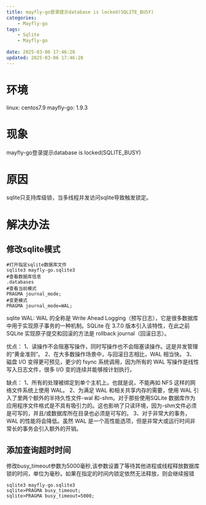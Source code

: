 ```yaml
---
title: mayfly-go登录提示database is locked(SQLITE_BUSY)
categories:
	- Mayfly-go
tags: 
	- Sqlite
	- Mayfly-go
	
date: 2025-03-06 17:46:28
updated: 2025-03-06 17:46:28
---
```

<!-- toc -->
# <span id="inline-blue">环境</span>
linux: centos7.9
mayfly-go: 1.9.3

# <span id="inline-blue">现象</span>
mayfly-go登录提示database is locked(SQLITE_BUSY)

# <span id="inline-blue">原因</span>
sqlite只支持库级锁，当多线程并发访问sqlite导致触发锁定。

# <span id="inline-blue">解决办法</span>

## <span id="inline-blue">修改sqlite模式</span>
```shell
#打开指定sqlite数据库文件
sqlite3 mayfly-go.sqlite3
#查看数据库信息
.databases
#查看当前模式
PRAGMA journal_mode;
#变更模式
PRAGMA journal_mode=WAL;
```
sqlite WAL:
WAL 的全称是 Write Ahead Logging（预写日志），它是很多数据库中用于实现原子事务的一种机制。SQLite 在 3.7.0 版本引入该特性，在此之前 SQLite 实现原子提交和回滚的方法是 rollback journal（回滚日志）。

优点：
1、读操作不会阻塞写操作，同时写操作也不会阻塞读操作。这是并发管理的“黄金准则”。
2、在大多数操作场景中，与回滚日志相比，WAL 相当快。
3、磁盘 I/O 变得更可预见，更少的 fsync 系统调用，因为所有的 WAL 写操作是线性写入日志文件，很多 I/O 变的连续并能够按计划执行。

缺点：
1、所有的处理被绑定到单个主机上。也就是说，不能再如 NFS 这样的网络文件系统上使用 WAL。
2、为满足 WAL 和相关共享内存的需要，使用 WAL 引入了里两个额外的半持久性文件-wal 和-shm。对于那些使用SQLite 数据库作为应用程序文件格式是不具有吸引力的。这也影响了只读环境，因为-shm文件必须是可写的，并且/或数据库所在目录也必须是可写的。
3、对于非常大的事务，WAL 的性能将会降低。虽然 WAL 是一个高性能选项，但是非常大或运行时间非常长的事务会引入额外的开销。


## <span id="inline-blue">添加查询超时时间</span>

修改busy_timeout参数为5000毫秒,该参数设置了等待其他进程或线程释放数据库锁的时间，单位为毫秒。如果在指定的时间内锁定依然无法释放，则会继续报错
```shell
sqlite3 mayfly-go.sqlite3
sqlite>PRAGMA busy_timeout;
sqlite>PRAGMA busy_timeout=5000;
```